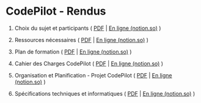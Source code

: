 # CodePilot - Rendus

1. Choix du sujet et participants
( [PDF](/github_assets/rendus/pdfs/S401%20-%201-Choix%20du%20sujet%20et%20participants%20(TP4A5G3).pdf)
| [En ligne (notion.so)](https://alexandre-malfreyt-pro.notion.site/Choix-du-sujet-et-participants-2be76e82416b49e48cf9332b5a1c15d3)
)

1. Ressources nécessaires
( [PDF](/github_assets/rendus/pdfs/S401%20-%202-Ressources%20nécessaires%20(TP4A5G3).pdf)
| [En ligne (notion.so)](https://alexandre-malfreyt-pro.notion.site/Ressources-mat-rielles-et-logicielles-n-cessaires-a234f236f64445188b75b72441b938a5)
)

1. Plan de formation
( [PDF](/github_assets/rendus/pdfs/S401%20-%203-Plan%20de%20formation%20(TP4A5G3).pdf)
| [En ligne (notion.so)](https://alexandre-malfreyt-pro.notion.site/Plan-de-formation-5ca7eba6a9834bfc98bafa36a609e717)
)

1. Cahier des Charges CodePilot
( [PDF](/github_assets/rendus/pdfs/S401%20-%204-Cahier%20des%20Charges%20CodePilot%20(TP4A5G3).pdf)
| [En ligne (notion.so)](https://alexandre-malfreyt-pro.notion.site/Cahier-des-charges-49c30597f52646f9b899ac7f9f89e79f)
)

1. Organisation et Planification - Projet CodePilot
( [PDF](/github_assets/rendus/pdfs/S401%20-%205-Organisation%20et%20Planification%20-%20Projet%20CodePilot%20(TP4A5G3).pdf)
| [En ligne (notion.so)](https://alexandre-malfreyt-pro.notion.site/Organisation-et-Planification-34daf4f5b2e843d39c5c82c88bf5dc68)
)

1. Spécifications techniques et informatiques
( [PDF](/github_assets/rendus/pdfs/S401%20-%206-Spécifications%20techniques%20et%20informatiques%20-%20CodePilot%20(TP4A5G3).pdf)
| [En ligne (notion.so)](https://alexandre-malfreyt-pro.notion.site/Sp-cifications-techniques-et-informatiques-6559332d4dd5465ca95fbf37ea818c56)
)
